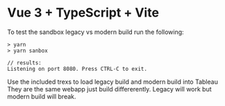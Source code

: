 # Vue 3 + TypeScript + Vite

To test the sandbox legacy vs modern build run the following:

```
> yarn
> yarn sanbox

// results:
Listening on port 8080. Press CTRL-C to exit.

```

Use the included trexs to load legacy build and modern build into Tableau
They are the same webapp just build differerently. Legacy will work but modern build will break.
